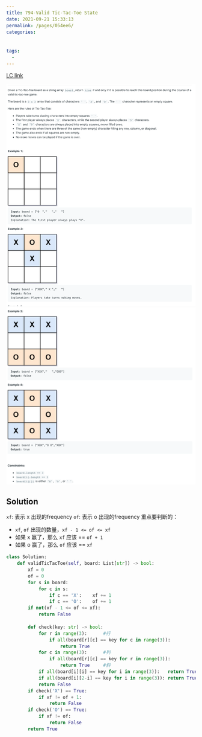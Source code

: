 ```yaml
---
title: 794-Valid Tic-Tac-Toe State
date: 2021-09-21 15:33:13
permalink: /pages/054ee6/
categories:
  

tags:
  - 
---
```

[LC link](https://leetcode.com/problems/valid-tic-tac-toe-state)

![](https://raw.githubusercontent.com/emmableu/image/master/794-0.png)
![](https://raw.githubusercontent.com/emmableu/image/master/794-1.png)

## Solution
`xf`: 表示 x 出现的frequency
`of`: 表示 o 出现的frequency
重点要判断的：
  - `xf`, `of` 出现的数量，`xf - 1 <= of <= xf`
  - 如果 x 赢了，那么 `xf` 应该 == `of + 1`
  - 如果 o 赢了，那么 `of` 应该 == `xf`
```python
class Solution:
    def validTicTacToe(self, board: List[str]) -> bool:
        xf = 0
        of = 0
        for s in board:
            for c in s:
                if c == 'X':    xf += 1
                if c == 'O':    of += 1
        if not(xf - 1 <= of <= xf): 
            return False

        def check(key: str) -> bool:
            for r in range(3):      #行
                if all(board[r][c] == key for c in range(3)):
                    return True
            for c in range(3):      #列
                if all(board[r][c] == key for r in range(3)):
                    return True     #斜
            if all(board[i][i] == key for i in range(3)):   return True
            if all(board[i][2-i] == key for i in range(3)): return True
            return False
        if check('X') == True:
            if xf != of + 1:
                return False
        if check('O') == True:
            if xf != of:
                return False
        return True
```
